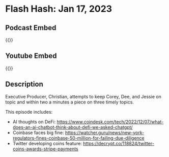 # Flash Hash: Jan 17, 2023



## Podcast Embed
{{<podcast-embed url="https://player.simplecast.com/41aaebef-cf3e-403c-b14b-d55d83d7efab?dark=false&color=EE6E04">}}

## Youtube Embed
{{<youtube krcbtMGHQlI>}}

## Description
Executive Producer, Christian, attempts to keep Corey, Dee, and Jessie on topic and within two a minutes a piece on three timely topics. 

This episode includes:
 - AI thoughts on DeFi: https://www.coindesk.com/tech/2022/12/07/what-does-an-ai-chatbot-think-about-defi-we-asked-chatgpt/
 - Coinbase faces big fine: https://watcher.guru/news/new-york-regulators-fines-coinbase-50-million-for-failing-due-diligence
 - Twitter developing coins feature: https://decrypt.co/118824/twitter-coins-awards-stripe-payments
